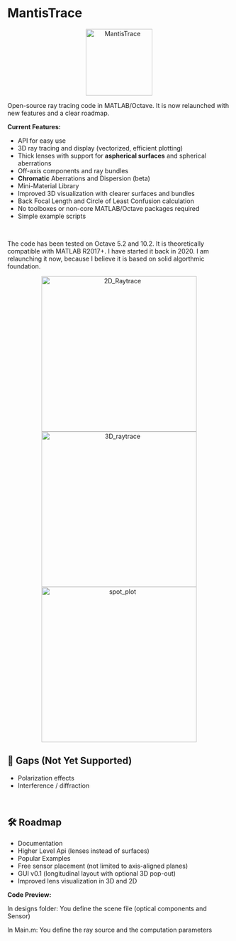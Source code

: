 # MantisTrace
<p align="center">
<img width="150" height="150" alt="MantisTrace" src="https://github.com/user-attachments/assets/ac49af58-028d-4a14-b050-560f0a50c671" />
</p>
Open-source ray tracing code in MATLAB/Octave. It is now relaunched with new features and a clear roadmap.

<b>Current Features:</b>
* API for easy use
* 3D ray tracing and display (vectorized, efficient plotting)
* Thick lenses with support for **aspherical surfaces** and spherical aberrations
* Off-axis components and ray bundles
* **Chromatic** Aberrations and Dispersion (beta)
* Mini-Material Library
* Improved 3D visualization with clearer surfaces and bundles
* Back Focal Length and Circle of Least Confusion calculation
* No toolboxes or non-core MATLAB/Octave packages required
* Simple example scripts
<br>


The code has been tested on Octave 5.2 and 10.2. It is theoretically compatible with MATLAB R2017+.
I have started it back in 2020. I am relaunching it now, because I believe it is based on solid algorthmic foundation.

<p align="center">
<img width="350"  alt="2D_Raytrace" src="https://github.com/user-attachments/assets/b72a80c4-21cf-418c-967d-1a8a43c8a53b" />
<img width="350"  alt="3D_raytrace" src="https://github.com/user-attachments/assets/65fcbca5-5c73-49d0-ba2e-a4057625480f" />
<img width="350"  alt="spot_plot" src="https://github.com/user-attachments/assets/4ea5eb81-4abc-41c3-ae41-6d6b567d6044" />

</p>


## 🚧 Gaps (Not Yet Supported)
- Polarization effects  
- Interference / diffraction  
<br>

## 🛠 Roadmap
- Documentation
- Higher Level Api (lenses instead of surfaces)
- Popular Examples
- Free sensor placement (not limited to axis-aligned planes)
- GUI v0.1 (longitudinal layout with optional 3D pop-out)
- Improved lens visualization in 3D and 2D

<b>Code Preview:</b>

In designs folder: You define the scene file (optical components and Sensor) 

In Main.m: You define the ray source and the computation parameters


